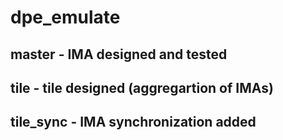 # dpe_emulate

## master - IMA designed and tested
## tile - tile designed (aggregartion of IMAs)
## tile_sync - IMA synchronization added
